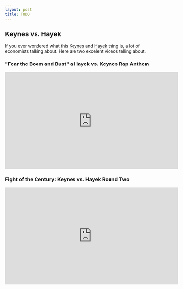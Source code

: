 ```yaml
---
layout: post
title: TODO
---
```


## Keynes vs. Hayek

If you  ever wondered what  this [Keynes][1] and [Hayek][2]  thing is, a  lot of
economists talking about. Here are two excelent videos telling about.

### "Fear the Boom and Bust" a Hayek vs. Keynes Rap Anthem

<p>
    <iframe width="560" height="315" src="http://www.youtube.com/embed/d0nERTFo-Sk" frameborder="0" allowfullscreen></iframe>
</p>

### Fight of the Century: Keynes vs. Hayek Round Two

<p>
    <iframe width="560" height="315" src="http://www.youtube.com/embed/GTQnarzmTOc" frameborder="0" allowfullscreen></iframe>
</p>

[1]: http://en.wikipedia.org/wiki/John_Maynard_Keynes
[2]: http://en.wikipedia.org/wiki/Friedrich_Hayek